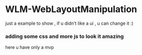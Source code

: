 # WLM-WebLayoutManipulation
<p> just a example to show , if u didn't like a ui , u can change it :)</p>
<h3> adding some css and more js to look it amazing </h3>
<p>here u have only a mvp </p>
